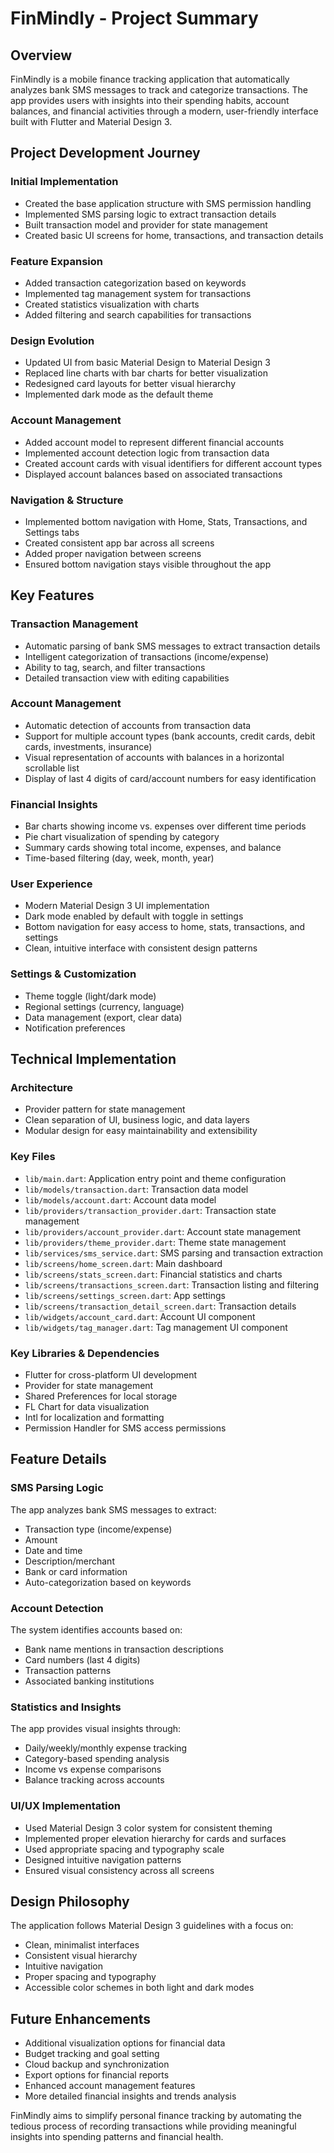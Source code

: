 # FinMindly - Project Summary

## Overview
FinMindly is a mobile finance tracking application that automatically analyzes bank SMS messages to track and categorize transactions. The app provides users with insights into their spending habits, account balances, and financial activities through a modern, user-friendly interface built with Flutter and Material Design 3.

## Project Development Journey

### Initial Implementation
- Created the base application structure with SMS permission handling
- Implemented SMS parsing logic to extract transaction details
- Built transaction model and provider for state management
- Created basic UI screens for home, transactions, and transaction details

### Feature Expansion
- Added transaction categorization based on keywords
- Implemented tag management system for transactions
- Created statistics visualization with charts
- Added filtering and search capabilities for transactions

### Design Evolution
- Updated UI from basic Material Design to Material Design 3
- Replaced line charts with bar charts for better visualization
- Redesigned card layouts for better visual hierarchy
- Implemented dark mode as the default theme

### Account Management
- Added account model to represent different financial accounts
- Implemented account detection logic from transaction data
- Created account cards with visual identifiers for different account types
- Displayed account balances based on associated transactions

### Navigation & Structure
- Implemented bottom navigation with Home, Stats, Transactions, and Settings tabs
- Created consistent app bar across all screens
- Added proper navigation between screens
- Ensured bottom navigation stays visible throughout the app

## Key Features

### Transaction Management
- Automatic parsing of bank SMS messages to extract transaction details
- Intelligent categorization of transactions (income/expense)
- Ability to tag, search, and filter transactions
- Detailed transaction view with editing capabilities

### Account Management
- Automatic detection of accounts from transaction data
- Support for multiple account types (bank accounts, credit cards, debit cards, investments, insurance)
- Visual representation of accounts with balances in a horizontal scrollable list
- Display of last 4 digits of card/account numbers for easy identification

### Financial Insights
- Bar charts showing income vs. expenses over different time periods
- Pie chart visualization of spending by category 
- Summary cards showing total income, expenses, and balance
- Time-based filtering (day, week, month, year)

### User Experience
- Modern Material Design 3 UI implementation
- Dark mode enabled by default with toggle in settings
- Bottom navigation for easy access to home, stats, transactions, and settings
- Clean, intuitive interface with consistent design patterns

### Settings & Customization
- Theme toggle (light/dark mode)
- Regional settings (currency, language)
- Data management (export, clear data)
- Notification preferences

## Technical Implementation

### Architecture
- Provider pattern for state management
- Clean separation of UI, business logic, and data layers
- Modular design for easy maintainability and extensibility

### Key Files
- `lib/main.dart`: Application entry point and theme configuration
- `lib/models/transaction.dart`: Transaction data model
- `lib/models/account.dart`: Account data model
- `lib/providers/transaction_provider.dart`: Transaction state management
- `lib/providers/account_provider.dart`: Account state management
- `lib/providers/theme_provider.dart`: Theme state management
- `lib/services/sms_service.dart`: SMS parsing and transaction extraction
- `lib/screens/home_screen.dart`: Main dashboard
- `lib/screens/stats_screen.dart`: Financial statistics and charts
- `lib/screens/transactions_screen.dart`: Transaction listing and filtering
- `lib/screens/settings_screen.dart`: App settings
- `lib/screens/transaction_detail_screen.dart`: Transaction details
- `lib/widgets/account_card.dart`: Account UI component
- `lib/widgets/tag_manager.dart`: Tag management UI component

### Key Libraries & Dependencies
- Flutter for cross-platform UI development
- Provider for state management
- Shared Preferences for local storage
- FL Chart for data visualization
- Intl for localization and formatting
- Permission Handler for SMS access permissions

## Feature Details

### SMS Parsing Logic
The app analyzes bank SMS messages to extract:
- Transaction type (income/expense)
- Amount
- Date and time
- Description/merchant
- Bank or card information
- Auto-categorization based on keywords

### Account Detection
The system identifies accounts based on:
- Bank name mentions in transaction descriptions
- Card numbers (last 4 digits)
- Transaction patterns
- Associated banking institutions

### Statistics and Insights
The app provides visual insights through:
- Daily/weekly/monthly expense tracking
- Category-based spending analysis
- Income vs expense comparisons
- Balance tracking across accounts

### UI/UX Implementation
- Used Material Design 3 color system for consistent theming
- Implemented proper elevation hierarchy for cards and surfaces
- Used appropriate spacing and typography scale
- Designed intuitive navigation patterns
- Ensured visual consistency across all screens

## Design Philosophy
The application follows Material Design 3 guidelines with a focus on:
- Clean, minimalist interfaces
- Consistent visual hierarchy
- Intuitive navigation
- Proper spacing and typography
- Accessible color schemes in both light and dark modes

## Future Enhancements
- Additional visualization options for financial data
- Budget tracking and goal setting
- Cloud backup and synchronization
- Export options for financial reports
- Enhanced account management features
- More detailed financial insights and trends analysis

FinMindly aims to simplify personal finance tracking by automating the tedious process of recording transactions while providing meaningful insights into spending patterns and financial health.